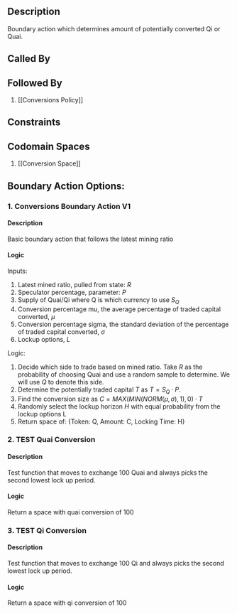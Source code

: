 ## Description

Boundary action which determines amount of potentially converted Qi or Quai.
## Called By

## Followed By
1. [[Conversions Policy]]

## Constraints

## Codomain Spaces
1. [[Conversion Space]]

## Boundary Action Options:
### 1. Conversions Boundary Action V1
#### Description
Basic boundary action that follows the latest mining ratio
#### Logic
Inputs:

1. Latest mined ratio, pulled from state: $R$
2. Speculator percentage, parameter: $P$
3. Supply of Quai/Qi where Q is which currency to use $S_Q$
4. Conversion percentage mu, the average percentage of traded capital converted, $\mu$
5. Conversion percentage sigma, the standard deviation of the percentage of traded capital converted, $\sigma$
6. Lockup options, $L$

Logic:
1. Decide which side to trade based on mined ratio. Take $R$ as the probability of choosing Quai and use a random sample to determine. We will use $Q$ to denote this side.
2. Determine the potentially traded capital $T$ as $T = S_Q \cdot P$.
3. Find the conversion size as $C = MAX(MIN(NORM(\mu, \sigma), 1),0) \cdot T$
4. Randomly select the lockup horizon $H$ with equal probability from the lockup options L
5. Return space of: {Token: Q,
Amount: C,
Locking Time: H}

### 2. TEST Quai Conversion
#### Description
Test function that moves to exchange 100 Quai and always picks the second lowest lock up period.
#### Logic
Return a space with quai conversion of 100

### 3. TEST Qi Conversion
#### Description
Test function that moves to exchange 100 Qi and always picks the second lowest lock up period.
#### Logic
Return a space with qi conversion of 100

